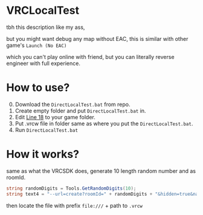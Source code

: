 # VRCLocalTest
tbh this description like my ass, 

but you might want debug any map without EAC, this is similar with other game's `Launch (No EAC) `

which you can't play online with friend, but you can literally reverse engineer with full experience.

# How to use?
0. Download the `DirectLocalTest.bat` from repo.
1. Create empty folder and put `DirectLocalTest.bat` in.
2. Edit [Line 18](https://github.com/extremeblackliu/VRCLocalTest/blob/main/DirectLocalTest.bat#L18) to your game folder.
3. Put .vrcw file in folder same as where you put the `DirectLocalTest.bat`.
4. Run `DirectLocalTest.bat`

# How it works?
same as what the VRCSDK does, generate 10 length random number and as roomId.
```cs
string randomDigits = Tools.GetRandomDigits(10);
string text4 = "--url=create?roomId=" + randomDigits + "&hidden=true&name=BuildAndRun&url=file:///" + text;
```
then locate the file with prefix `file:///` + path to `.vrcw`
